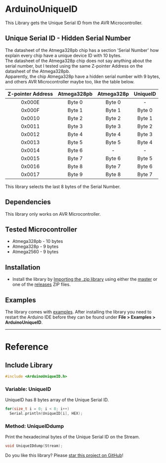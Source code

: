 # ArduinoUniqueID

This Library gets the Unique Serial ID from the AVR Microcontroller.

## Unique Serial ID - Hidden Serial Number

The datasheet of the Atmega328pb chip has a section 'Serial Number' how explain every chip have a unique device ID with 10 bytes. <br/>
The datasheet of the Atmega328p chip does not say anything about the serial number, but I tested using the same Z-pointer Address on the datasheet of the Atmega328pb. <br/>
Apparently, the chip Atmega328p have a hidden serial number with 9 bytes, and others AVR Microcontroller maybe too, like the table below. <br/>

| Z-pointer Address | Atmega328pb | Atmega328p | UniqueID |
| :-------: | :------: | :------: | :------:|
| 0x000E | Byte 0 | Byte 0 | - |
| 0x000F | Byte 1 | Byte 1 | Byte 0 |
| 0x0010 | Byte 2 | Byte 2 | Byte 1 |
| 0x0011 | Byte 3 | Byte 3 | Byte 2 |
| 0x0012 | Byte 4 | Byte 4 | Byte 3 |
| 0x0013 | Byte 5 | Byte 5 | Byte 4 |
| 0x0014 | Byte 6 | - | - |
| 0x0015 | Byte 7 | Byte 6 | Byte 5 |
| 0x0016 | Byte 8 | Byte 7 | Byte 6 |
| 0x0017 | Byte 9 | Byte 8 | Byte 7 |

This library selects the last 8 bytes of the Serial Number. <br/>

## Dependencies

This library only works on AVR Microcontroller.

## Tested Microcontroller

* Atmega328pb - 10 bytes
* Atmega328p - 9 bytes
* Atmega2560 - 9 bytes

## Installation

* Install the library by [Importing the .zip library](https://www.arduino.cc/en/Guide/Libraries#toc4) using either the [master](https://github.com/ricaun/ArduinoUniqueID/archive/master.zip) or one of the [releases](https://github.com/ricaun/ArduinoUniqueID/releases) ZIP files.

## Examples

The library comes with [examples](examples). After installing the library you need to restart the Arduino IDE before they can be found under **File > Examples > ArduinoUniqueID**.

---

# Reference

## Include Library

```c
#include <ArduinoUniqueID.h>
```

### Variable: UniqueID

UniqueID has 8 bytes array of the Unique Serial ID.

```c
for(size_t i = 0; i < 8; i++)
  Serial.println(UniqueID[i], HEX);
```

### Method: UniqueIDdump

Print the hexadecimal bytes of the Unique Serial ID on the Stream.

```c
void UniqueIDdump(Stream);
```

Do you like this library? Please [star this project on GitHub](https://github.com/ricaun/ArduinoUniqueID/stargazers)!
